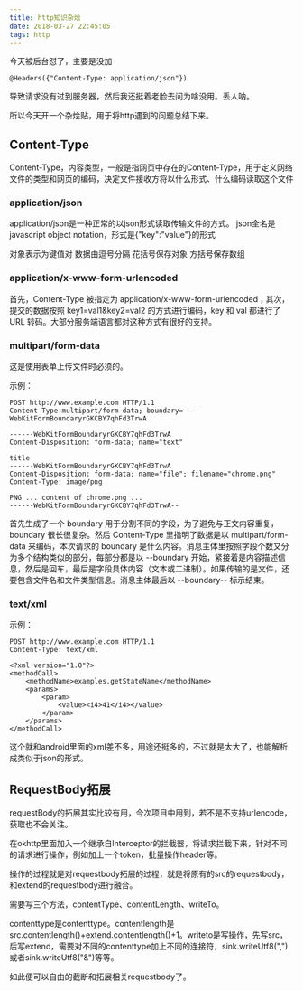 ```yaml
---
title: http知识杂烩
date: 2018-03-27 22:45:05
tags: http
---
```


今天被后台怼了，主要是没加
```
@Headers({"Content-Type: application/json"})
```

导致请求没有过到服务器，然后我还挺着老脸去问为啥没用。丢人呐。

所以今天开一个杂烩贴，用于将http遇到的问题总结下来。

## Content-Type

Content-Type，内容类型，一般是指网页中存在的Content-Type，用于定义网络文件的类型和网页的编码，决定文件接收方将以什么形式、什么编码读取这个文件

### application/json

application/json是一种正常的以json形式读取传输文件的方式。
json全名是javascript object notation，形式是{"key":"value"}的形式

对象表示为键值对
数据由逗号分隔
花括号保存对象
方括号保存数组

### application/x-www-form-urlencoded

首先，Content-Type 被指定为 application/x-www-form-urlencoded；其次，提交的数据按照 key1=val1&key2=val2 的方式进行编码，key 和 val 都进行了 URL 转码。大部分服务端语言都对这种方式有很好的支持。

### multipart/form-data

这是使用表单上传文件时必须的。

示例：
```
POST http://www.example.com HTTP/1.1
Content-Type:multipart/form-data; boundary=----WebKitFormBoundaryrGKCBY7qhFd3TrwA

------WebKitFormBoundaryrGKCBY7qhFd3TrwA
Content-Disposition: form-data; name="text"

title
------WebKitFormBoundaryrGKCBY7qhFd3TrwA
Content-Disposition: form-data; name="file"; filename="chrome.png"
Content-Type: image/png

PNG ... content of chrome.png ...
------WebKitFormBoundaryrGKCBY7qhFd3TrwA--
```

首先生成了一个 boundary 用于分割不同的字段，为了避免与正文内容重复，boundary 很长很复杂。然后 Content-Type 里指明了数据是以 multipart/form-data 来编码，本次请求的 boundary 是什么内容。消息主体里按照字段个数又分为多个结构类似的部分，每部分都是以 --boundary 开始，紧接着是内容描述信息，然后是回车，最后是字段具体内容（文本或二进制）。如果传输的是文件，还要包含文件名和文件类型信息。消息主体最后以 --boundary-- 标示结束。

### text/xml

示例：
```
POST http://www.example.com HTTP/1.1 
Content-Type: text/xml

<?xml version="1.0"?>
<methodCall>
    <methodName>examples.getStateName</methodName>
    <params>
        <param>
            <value><i4>41</i4></value>
        </param>
    </params>
</methodCall>
```

这个就和android里面的xml差不多，用途还挺多的，不过就是太大了，也能解析成类似于json的形式。

## RequestBody拓展

requestBody的拓展其实比较有用，今次项目中用到，若不是不支持urlencode，获取也不会关注。

在okhttp里面加入一个继承自Interceptor的拦截器，将请求拦截下来，针对不同的请求进行操作，例如加上一个token，批量操作header等。

操作的过程就是对requestbody拓展的过程，就是将原有的src的requestbody，和extend的requestbody进行融合。

需要写三个方法，contentType、contentLength、writeTo。

contenttype是contenttype。contentlength是src.contentlength()+extend.contentlength()+1。writeto是写操作，先写src，后写extend，需要对不同的contenttype加上不同的连接符，sink.writeUtf8(",")或者sink.writeUtf8("&")等等。

如此便可以自由的截断和拓展相关requestbody了。




